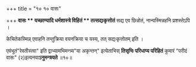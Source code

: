 +++
title = "१० १० वासः"

+++
**वासः ** यच्छाण्यादि धर्मशास्त्रे विहितं ** तत्सद्यःकृत्तोतं** सद्य एव छिन्नोतं, नान्यस्मिन्नहनि प्रशस्तेऽपि ।

केचितेकस्मिन्न् एवाहनि तन्तुक्रिया वयनक्रिया च यस्य, तत् सद्यःकृत्तोतम् इति ।

एवंभूतं"रेवतीस्त्वा" इति द्वाभ्यामभिमन्त्र्य"या अकृन्तन्" इत्येताभिस् **तिसृभिः परिधाप्य परिहितं** कुमारं "परीदं वासः" (२)इत्यनया**ऽनुमन्त्रयते** ॥१०॥